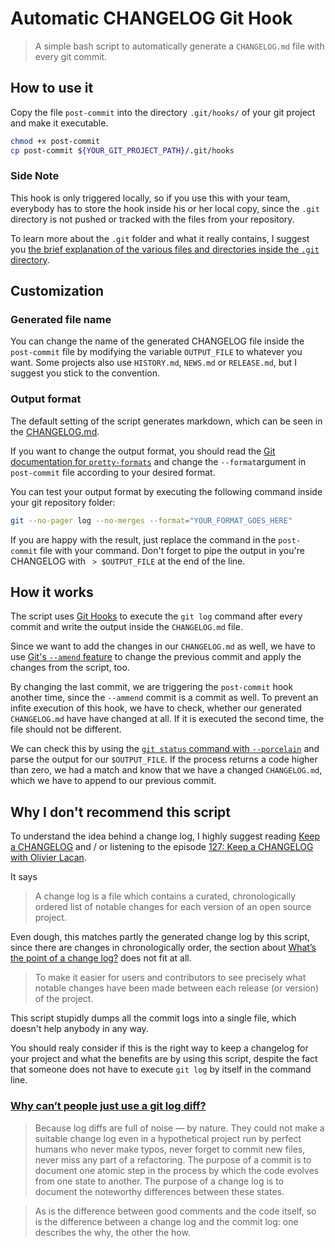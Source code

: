 # Automatic CHANGELOG Git Hook

> A simple bash script to automatically generate a `CHANGELOG.md` file with every git commit.

## How to use it

Copy the file `post-commit` into the directory `.git/hooks/` of your git project and make it executable.

```bash
chmod +x post-commit
cp post-commit ${YOUR_GIT_PROJECT_PATH}/.git/hooks
```

### Side Note

This hook is only triggered locally, so if you use this with your team, everybody has to store the hook inside his or her local copy, since the `.git` directory is not pushed or tracked with the files from your repository. 

To learn more about the `.git` folder and what it really contains, I suggest you [the brief explanation of the various files and directories inside the `.git` directory](http://www.gitguys.com/topics/the-git-directory/). 

## Customization

### Generated file name 

You can change the name of the generated CHANGELOG file inside the `post-commit` file by modifying the variable `OUTPUT_FILE` to whatever you want. Some projects also use `HISTORY.md`, `NEWS.md` or `RELEASE.md`, but I suggest you stick to the convention.

### Output format

The default setting of the script generates markdown, which can be seen in the [CHANGELOG.md](CHANGELOG.md).

If you want to change the output format, you should read the [Git documentation for `pretty-formats`](http://git-scm.com/docs/pretty-formats) and change the `--format`argument in `post-commit` file according to your desired format.

You can test your output format by executing the following command inside your git repository folder:

```bash
git --no-pager log --no-merges --format="YOUR_FORMAT_GOES_HERE"
```

If you are happy with the result, just replace the command in the `post-commit` file with your command. 
Don't forget to pipe the output in you're CHANGELOG with ` > $OUTPUT_FILE` at the end of the line.

## How it works

The script uses [Git Hooks](https://git-scm.com/book/en/v2/Customizing-Git-Git-Hooks) to execute the `git log` command after every commit and write the output inside the `CHANGELOG.md` file.

Since we want to add the changes in our `CHANGELOG.md` as well, we have to use [Git's `--amend` feature](https://git-scm.com/book/en/v2/Git-Tools-Rewriting-History) to change the previous commit and apply the changes from the script, too.

By changing the last commit, we are triggering the `post-commit` hook another time, since the `--ammend` commit is a commit as well. To prevent an infite execution of this hook, we have to check, whether our generated `CHANGELOG.md` have have changed at all. If it is executed the second time, the file should not be different. 

We can check this by using the [`git status` command with `--porcelain`](http://git-scm.com/docs/git-status) and parse the output for our `$OUTPUT_FILE`. If the process returns a code higher than zero, we had a match and know  that we have a changed `CHANGELOG.md`, which we have to append to our previous commit.

## Why I don't recommend this script

To understand the idea behind a change log, I highly suggest reading [Keep a CHANGELOG](http://keepachangelog.com/) and / or listening to the episode [127: Keep a CHANGELOG with Olivier Lacan](http://5by5.tv/changelog/127).

It says

> A change log is a file which contains a curated, chronologically ordered list of notable changes for each version of an open source project.

Even dough, this matches partly the generated change log by this script, since there are changes in chronologically order, the section about [What’s the point of a change log?](http://keepachangelog.com/#what-s-the-point-of-a-change-log-) does not fit at all.

> To make it easier for users and contributors to see precisely what notable changes have been made between each release (or version) of the project.

This script stupidly dumps all the commit logs into a single file, which doesn't help anybody in any way.

You should realy consider if this is the right way to keep a changelog for your project and what the benefits are by using this script, despite the fact that someone does not have to execute `git log` by itself in the command line.

### [Why can’t people just use a git log diff?](http://keepachangelog.com/#why-can-t-people-just-use-a-code-git-log-code-diff-)

> Because log diffs are full of noise — by nature. They could not make a suitable change log even in a hypothetical project run by perfect humans who never make typos, never forget to commit new files, never miss any part of a refactoring. The purpose of a commit is to document one atomic step in the process by which the code evolves from one state to another. The purpose of a change log is to document the noteworthy differences between these states.

> As is the difference between good comments and the code itself, so is the difference between a change log and the commit log: one describes the why, the other the how.
